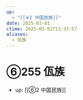 ```yaml
---
up:
  - "[[⑥2 中国民族]]"
date: 2025-03-01
ctime: 2025-03-01T13:33:57
aliases:
  - 佤族
---
```


# ⑥255 佤族

- up: [[⑥2 中国民族]]
